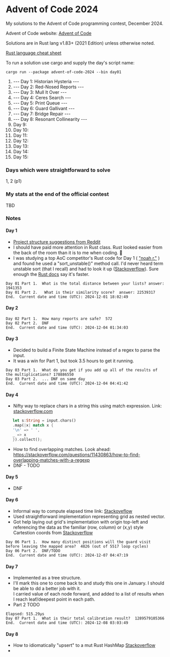 # Advent of Code 2024
My solutions to the Advent of Code programming contest, December 2024.

Advent of Code website:  [Advent of Code](https://adventofcode.com)

Solutions are in Rust lang v1.83+ (2021 Edition) unless otherwise noted.

[Rust language cheat sheet](https://cheats.rs/)

To run a solution use cargo and supply the day's script name:
```shell
cargo run --package advent-of-code-2024 --bin day01
```

1. --- Day 1: Historian Hysteria ---
2. --- Day 2: Red-Nosed Reports --- 
3. --- Day 3: Mull It Over --- 
4. --- Day 4: Ceres Search ---
5. --- Day 5: Print Queue --- 
6. --- Day 6: Guard Gallivant ---
7. --- Day 7: Bridge Repair --- 
8. --- Day 8: Resonant Collinearity ---
9. Day  9:  
10. Day 10: 
11. Day 11: 
12. Day 12: 
13. Day 13: 
14. Day 14: 
15. Day 15: 

### Days which were straightforward to solve
1, 2 (p1)

### My stats at the end of the official contest
TBD

### Notes

#### Day 1
- [Project structure suggestions from Reddit](https://www.reddit.com/r/adventofcode/comments/zikosa/how_to_organize_rust_code_for_advent_of_code/)
- I should have paid more attention in Rust class.  Rust looked easier from the back of the room than it is to me when coding. 🙂
- I was studying a top AoC competitor's Rust code for Day 1 ( ["noah r."](https://github.com/50SACINMYSOCIDGAF/AdventOfCode2024) ) and found he used a "sort_unstable()" method call.  I'd never heard term unstable sort (that I recall) and had to look it up ([Stackoverflow](https://stackoverflow.com/questions/15125552/what-is-the-meaning-of-stable-and-unstable-for-various-sorting-algorithms)).  Sure enough the [Rust docs](https://doc.rust-lang.org/std/primitive.slice.html#method.sort_unstable) say it's faster.

```text
Day 01 Part 1.  What is the total distance between your lists? answer: 1941353
Day 01 Part 2.   What is their similarity score?  answer: 22539317
End.  Current date and time (UTC): 2024-12-01 18:02:49
```

#### Day 2
```text
Day 02 Part 1.  How many reports are safe?  572
Day 02 Part 2.  DNF
End.  Current date and time (UTC): 2024-12-04 01:34:03
```

#### Day 3
- Decided to build a Finite State Machine instead of a regex to parse the input.
- It was a win for Part 1, but took 3.5 hours to get it running.
```text
Day 03 Part 1.  What do you get if you add up all of the results of the multiplications? 178886550
Day 03 Part 2.  ... DNF on same day
End.  Current date and time (UTC): 2024-12-04 04:41:42
```

#### Day 4
- Nifty way to replace chars in a string this using match expression. Link: [stackoverflow.com](https://stackoverflow.com/questions/34606043/how-do-i-replace-specific-characters-idiomatically-in-rust)
```rust
   let s:String = input.chars()
   .map(|x| match x {
   '\n' => ' ',
   _ => x
   }).collect();
```
- How to find overlapping matches.  Look ahead:  https://stackoverflow.com/questions/11430863/how-to-find-overlapping-matches-with-a-regexp
- DNF - TODO

#### Day 5
- DNF

#### Day 6
- Informal way to compute elapsed time link: [Stackoveflow](https://stackoverflow.com/questions/13322479/how-to-benchmark-programs-in-rust)
- Used straightforward implementation representing grid as nested vector.
- Got help laying out grid's implementation with origin top-left and referencing the data 
as the familiar (row, column) or (x,y)  style Cartestion coords 
from [Stackoverflow](https://stackoverflow.com/questions/13212212/creating-two-dimensional-arrays-in-rust)
```text
Day 06 Part 1.  How many distinct positions will the guard visit before leaving the mapped area?  4826 (out of 5517 loop cycles)
Day 06 Part 2.  DNF/TODO
End.  Current date and time (UTC): 2024-12-07 04:47:19
```

#### Day 7
- Implemented as a tree structure.
- I'll mark this one to come back to and study this one
in January.  I should be able to dd a better job with it.  
I carried value of each node forward, and added to a list of results when I reach leaf/deepest point in each path.
- Part 2 TODO
```text
Elapsed: 515.29µs
Day 07 Part 1.  What is their total calibration result?  1289579105366
End.  Current date and time (UTC): 2024-12-08 03:03:49
```

#### Day 8
- How to idiomatically &quot;upsert&quot; to a mut Rust HashMap  [Stackoverflow](https://stackoverflow.com/questions/33243784/append-to-vector-as-value-of-hashmap)
- 